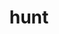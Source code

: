 ---
category: 4-letters
denotation: null
name: hunt
reference_link: https://www.etymonline.com/word/hunt
root_language: null
root_name: null
title: hunt
type: free
word_sums:
- respelling: hunt
  sum: 'Hunt + '
---